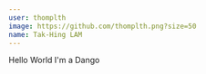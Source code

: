 ```yaml
---
user: thomplth
image: https://github.com/thomplth.png?size=50
name: Tak-Hing LAM
---
```

Hello World I'm a Dango

